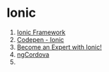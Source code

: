 # Ionic

1. [Ionic Framework](http://ionicframework.com/)
1. [Codepen - Ionic](http://codepen.io/ionic/)
1. [Become an Expert with Ionic!](http://learn.ionicframework.com/)
1. [ngCordova](http://ngcordova.com/)
1. []()